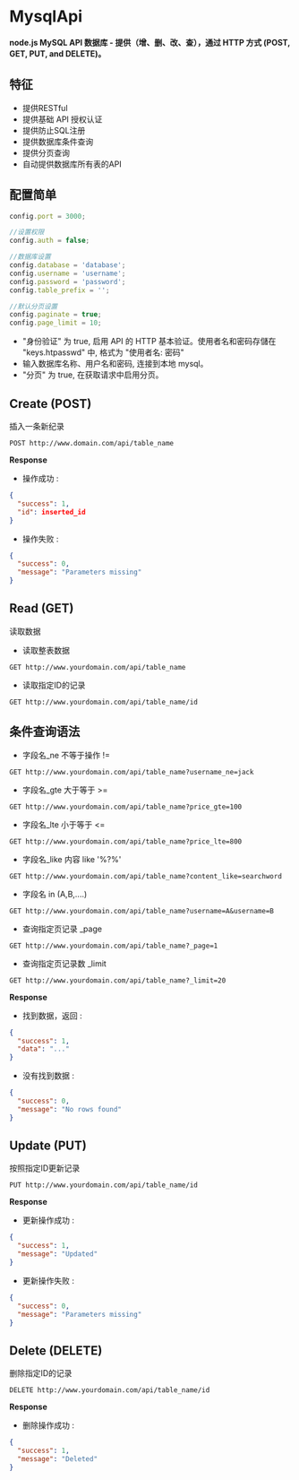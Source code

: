 # MysqlApi
**node.js MySQL API 数据库 - 提供（增、删、改、查），通过 HTTP 方式 (POST, GET, PUT, and DELETE)。**

## 特征
- 提供RESTful
- 提供基础 API 授权认证
- 提供防止SQL注册
- 提供数据库条件查询
- 提供分页查询
- 自动提供数据库所有表的API

## 配置简单
```javascript
config.port = 3000;

//设置权限
config.auth = false;

//数据库设置
config.database = 'database';
config.username = 'username';
config.password = 'password';
config.table_prefix = '';

//默认分页设置
config.paginate = true;
config.page_limit = 10;
```
- "身份验证" 为 true, 启用 API 的 HTTP 基本验证。使用者名和密码存儲在 "keys.htpasswd" 中, 格式为 "使用者名: 密码"
- 输入数据库名称、用户名和密码, 连接到本地 mysql。
- "分页" 为 true, 在获取请求中启用分页。

## Create (POST)
插入一条新纪录

```
POST http://www.domain.com/api/table_name
```
**Response**
- 操作成功 :
```json
{
  "success": 1,
  "id": inserted_id
}
```
- 操作失败 :
```json
{
  "success": 0,
  "message": "Parameters missing"
}
```

## Read (GET)
读取数据

- 读取整表数据
```
GET http://www.yourdomain.com/api/table_name
```
- 读取指定ID的记录
```
GET http://www.yourdomain.com/api/table_name/id
```

## 条件查询语法

- 字段名_ne  不等于操作 != 
```
GET http://www.yourdomain.com/api/table_name?username_ne=jack
```
- 字段名_gte 大于等于 >= 
```
GET http://www.yourdomain.com/api/table_name?price_gte=100
```
- 字段名_lte 小于等于 <= 
```
GET http://www.yourdomain.com/api/table_name?price_lte=800
```
- 字段名_like 内容 like '%?%'
```
GET http://www.yourdomain.com/api/table_name?content_like=searchword
```
- 字段名 in (A,B,....)
```
GET http://www.yourdomain.com/api/table_name?username=A&username=B
```
- 查询指定页记录 _page
```
GET http://www.yourdomain.com/api/table_name?_page=1
```
- 查询指定页记录数 _limit
```
GET http://www.yourdomain.com/api/table_name?_limit=20
```


**Response**
- 找到数据，返回 :
```json
{
  "success": 1,
  "data": "..."
}
```
- 没有找到数据 :
```json
{
  "success": 0,
  "message": "No rows found"
}
```

## Update (PUT)
按照指定ID更新记录

```
PUT http://www.yourdomain.com/api/table_name/id
```
**Response**
- 更新操作成功 :
```json
{
  "success": 1,
  "message": "Updated"
}
```
- 更新操作失败 :
```json
{
  "success": 0,
  "message": "Parameters missing"
}
```

## Delete (DELETE)
删除指定ID的记录

```
DELETE http://www.yourdomain.com/api/table_name/id
```
**Response**
- 删除操作成功 :
```json
{
  "success": 1,
  "message": "Deleted"
}
```
